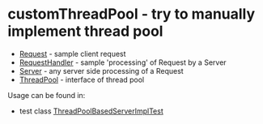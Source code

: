 # customThreadPool - try to manually implement thread pool 
- [Request](../blob/master/src/main/java/com/github/illya13/customThreadPool/request/Request.java) - sample client request
- [RequestHandler](../blob/master/src/main/java/com/github/illya13/customThreadPool/request/RequestHandler.java) - sample 'processing' of Request by a Server
- [Server](../blob/master/src/main/java/com/github/illya13/customThreadPool/request/Server.java) - any server side processing of a Request
- [ThreadPool](../blob/master/src/main/java/com/github/illya13/customThreadPool/request/ThreadPool.java) - interface of thread pool

Usage can be found in:
- test class [ThreadPoolBasedServerImplTest](../blob/master/src/test/java/com/github/illya13/customThreadPool/server/impl/ThreadPoolBasedServerImplTest.java)

